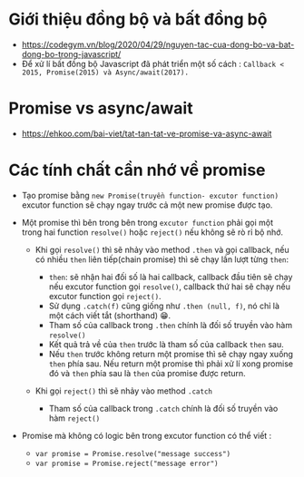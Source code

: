 # Giới thiệu đồng bộ và bất đồng bộ
+ https://codegym.vn/blog/2020/04/29/nguyen-tac-cua-dong-bo-va-bat-dong-bo-trong-javascript/
+ Để xử lí bất đồng bộ Javascript đã phát triển một số cách : `Callback < 2015, Promise(2015) và Async/await(2017).`

# Promise vs async/await
+ https://ehkoo.com/bai-viet/tat-tan-tat-ve-promise-va-async-await

# Các tính chất cần nhớ về promise
+ Tạo promise bằng `new Promise(truyền function- excutor function)` excutor function sẽ chạy ngay trước cả một new promise được tạo.

+ Một promise thì bên trong bên trong `excutor function` phải gọi một trong hai function `resolve()` hoặc `reject()` nếu không sẽ rò rỉ bộ nhớ.
  + Khi gọi `resolve()` thì sẽ nhảy vào method `.then` và gọi callback, nếu có nhiều `then` liên tiếp(chain promise) thì sẽ chạy lần lượt từng `then`:
    +  `then`: sẽ nhận hai đối số là hai callback, callback đầu tiên sẽ chạy nếu excutor function gọi `resolve()`, callback thứ hai sẽ chạy nếu excutor function gọi `reject()`.
    + Sử dụng `.catch(f)` cũng giống như `.then (null, f)`, nó chỉ là một cách viết tắt (shorthand) 😁.
    + Tham số của callback trong `.then` chính là đối số truyền vào hàm `resolve()`
    + Kết quả trả về của `then` trước là tham số của callback `then` sau.
    + Nếu `then` trước không return một promise thì sẽ chạy ngay xuống `then` phía sau. Nếu return một promise thì phải xử lí xong promise đó và `then` phía sau là `then` của promise được return.

  + Khi gọi `reject()` thì sẽ nhảy vào method `.catch`
    + Tham số của callback trong `.catch` chính là đối số truyền vào hàm `reject()`

+ Promise mà không có logic bên trong excutor function có thể viết :
  + `var promise = Promise.resolve("message success")`
  + `var promise = Promise.reject("message error")`
